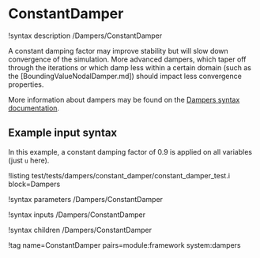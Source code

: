 # ConstantDamper

!syntax description /Dampers/ConstantDamper

A constant damping factor may improve stability but will slow down convergence of the simulation.
More advanced dampers, which taper off through the iterations or which damp less within a certain
domain (such as the [BoundingValueNodalDamper.md]) should impact less convergence properties.

More information about dampers may be found on the
[Dampers syntax documentation](syntax/Dampers/index.md).

## Example input syntax

In this example, a constant damping factor of 0.9 is applied on all variables (just `u` here).

!listing test/tests/dampers/constant_damper/constant_damper_test.i block=Dampers

!syntax parameters /Dampers/ConstantDamper

!syntax inputs /Dampers/ConstantDamper

!syntax children /Dampers/ConstantDamper

!tag name=ConstantDamper pairs=module:framework system:dampers
